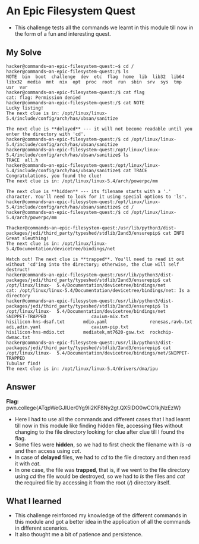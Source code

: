 # An Epic Filesystem Quest
- This challenge tests all the commands we learnt in this module till now in the form of a fun and interesting quest.

## My Solve

```
hacker@commands~an-epic-filesystem-quest:~$ cd /  
hacker@commands~an-epic-filesystem-quest:/$ ls  
NOTE  bin  boot  challenge  dev  etc  flag  home  lib  lib32  lib64  libx32  media  mnt  nix  opt  proc  root  run  sbin  srv  sys  tmp  usr  var  
hacker@commands~an-epic-filesystem-quest:/$ cat flag  
cat: flag: Permission denied  
hacker@commands~an-epic-filesystem-quest:/$ cat NOTE  
Lucky listing!  
The next clue is in: /opt/linux/linux-5.4/include/config/arch/has/ubsan/sanitize  
  
The next clue is **delayed** --- it will not become readable until you enter the directory with 'cd'.  
hacker@commands~an-epic-filesystem-quest:/$ cd /opt/linux/linux-5.4/include/config/arch/has/ubsan/sanitize  
hacker@commands~an-epic-filesystem-quest:/opt/linux/linux-5.4/include/config/arch/has/ubsan/sanitize$ ls  
TRACE  all.h  
hacker@commands~an-epic-filesystem-quest:/opt/linux/linux-5.4/include/config/arch/has/ubsan/sanitize$ cat TRACE  
Congratulations, you found the clue!  
The next clue is in: /opt/linux/linux-5.4/arch/powerpc/mm  
  
The next clue is **hidden** --- its filename starts with a '.' character. You'll need to look for it using special options to 'ls'.  
hacker@commands~an-epic-filesystem-quest:/opt/linux/linux-5.4/include/config/arch/has/ubsan/sanitize$ cd /  
hacker@commands~an-epic-filesystem-quest:/$ cd /opt/linux/linux-5.4/arch/powerpc/mm  
   
Thacker@commands~an-epic-filesystem-quest:/usr/lib/python3/dist-packages/jedi/third_party/typeshed/stdlib/2and3/ensurepip$ cat INFO  
Great sleuthing!  
The next clue is in: /opt/linux/linux-5.4/Documentation/devicetree/bindings/net  
  
Watch out! The next clue is **trapped**. You'll need to read it out without 'cd'ing into the directory; otherwise, the clue will self destruct!  
hacker@commands~an-epic-filesystem-quest:/usr/lib/python3/dist-packages/jedi/third_party/typeshed/stdlib/2and3/ensurepip$ cat /opt/linux/linux-  5.4/Documentation/devicetree/bindings/net  
cat: /opt/linux/linux-5.4/Documentation/devicetree/bindings/net: Is a directory  
hacker@commands~an-epic-filesystem-quest:/usr/lib/python3/dist-packages/jedi/third_party/typeshed/stdlib/2and3/ensurepip$ ls /opt/linux/linux-  5.4/Documentation/devicetree/bindings/net  
SNIPPET-TRAPPED                 cavium-mix.txt               hisilicon-hns-dsaf.txt       mdio.yaml                renesas,ravb.txt  
adi,adin.yaml                   cavium-pip.txt               hisilicon-hns-mdio.txt       mediatek,mt7620-gsw.txt  rockchip-dwmac.txt  
hacker@commands~an-epic-filesystem-quest:/usr/lib/python3/dist-packages/jedi/third_party/typeshed/stdlib/2and3/ensurepip$ cat /opt/linux/linux-  5.4/Documentation/devicetree/bindings/net/SNIPPET-TRAPPED  
Tubular find!  
The next clue is in: /opt/linux/linux-5.4/drivers/dma/ipu
```


## Answer
**Flag:** pwn.college{ATqpWeGJIUer0Yg9Ii2KF8Ny2gt.QX5IDO0wCO1kjNzEzW}


- Here I had to use all the commands and different cases that I had learnt till now in this module like finding hidden file, accessing files without changing to the file directory looking for clue after clue till I found the flag.
- Some files were **hidden**, so we had to first check the filename with *ls -a* and then access using *cat*.
- In case of **delayed** files, we had to *cd* to the file directory and then read it with *cat*.
- In one case, the file was **trapped**, that is, if we went to the file directory using *cd* the file would be destroyed, so we had to *ls* the files and *cat* the required file by accessing it from the root (*/*) directory itself.


## What I learned
- This challenge reinforced my knowledge of the different commands in this module and got a better idea in the application of all the commands in different scenarios.
- It also thought me a bit of patience and persistence.
